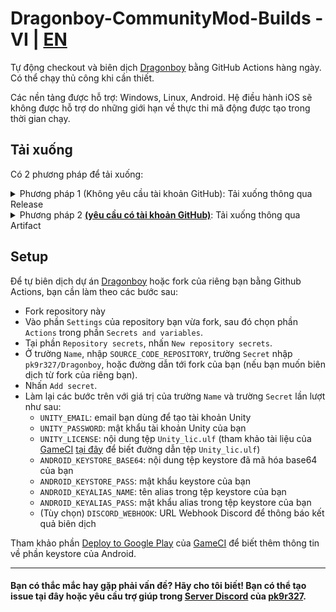 # Dragonboy-CommunityMod-Builds - VI | [EN](README_EN.md)
Tự động checkout và biên dịch [Dragonboy](https://github.com/pk9r327/Dragonboy/tree/Unity-project) bằng GitHub Actions hàng ngày. Có thể chạy thủ công khi cần thiết.

Các nền tảng được hỗ trợ: Windows, Linux, Android. Hệ điều hành iOS sẽ không được hỗ trợ do những giới hạn về thực thi mã động được tạo trong thời gian chạy.
## Tải xuống
Có 2 phương pháp để tải xuống:
<details>
<summary>Phương pháp 1 (Không yêu cầu tài khoản GitHub): Tải xuống thông qua Release</summary>

- Chọn [Latest build](../../releases/tag/latest) trong phần [Releases](../../releases).
- Chọn file phù hợp với hệ điều hành của bạn trong phần `Assets`.

</details>
<details>
<summary>Phương pháp 2 <u><b>(yêu cầu có tài khoản GitHub)</b></u>: Tải xuống thông qua Artifact</summary>

- Chọn tab [Actions](../../actions) ở trên cùng.
- Chọn workflow [Biên dịch QLTK và Game](../../actions/workflows/build.yml) ở danh sách workflow bên trái.
- Chọn `workflow run` chạy thành công mới nhất.
- Chọn file phù hợp với hệ điều hành của bạn trong phần `Artifacts`.
  
</details>

## Setup
Để tự biên dịch dự án [Dragonboy](https://github.com/pk9r327/Dragonboy/tree/Unity-project) hoặc fork của riêng bạn bằng Github Actions, bạn cần làm theo các bước sau:
- Fork repository này
- Vào phần `Settings` của repository bạn vừa fork, sau đó chọn phần `Actions` trong phần `Secrets and variables`.
- Tại phần `Repository secrets`, nhấn `New repository secrets`.
- Ở trường `Name`, nhập `SOURCE_CODE_REPOSITORY`, trường `Secret` nhập `pk9r327/Dragonboy`, hoặc đường dẫn tới fork của bạn (nếu bạn muốn biên dịch từ fork của riêng bạn).
- Nhấn `Add secret`.
- Làm lại các bước trên với giá trị của trường `Name` và trường `Secret` lần lượt như sau:
    + `UNITY_EMAIL`: email bạn dùng để tạo tài khoản Unity
    + `UNITY_PASSWORD`: mật khẩu tài khoản Unity của bạn
    + `UNITY_LICENSE`: nội dung tệp `Unity_lic.ulf` (tham khảo tài liệu của [GameCI](https://game.ci/) [tại đây](https://game.ci/docs/github/activation/#activating-a-license-file) để biết đường dẫn tệp `Unity_lic.ulf`)
    + `ANDROID_KEYSTORE_BASE64`: nội dung tệp keystore đã mã hóa base64 của bạn
    + `ANDROID_KEYSTORE_PASS`: mật khẩu keystore của bạn
    + `ANDROID_KEYALIAS_NAME`: tên alias trong tệp keystore của bạn
    + `ANDROID_KEYALIAS_PASS`: mật khẩu alias trong tệp keystore của bạn
    + (Tùy chọn) `DISCORD_WEBHOOK`: URL Webhook Discord để thông báo kết quả biên dịch

Tham khảo phần [Deploy to Google Play](https://game.ci/docs/github/deployment/android/) của [GameCI](https://game.ci/) để biết thêm thông tin về phần keystore của Android.

---
#### Bạn có thắc mắc hay gặp phải vấn đề? Hãy cho tôi biết! Bạn có thể tạo issue tại đây hoặc yêu cầu trợ giúp trong [Server Discord](https://discord.gg/mYtgWabd33) của [pk9r327](https://github.com/pk9r327).